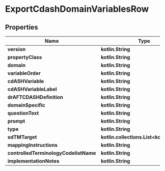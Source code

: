 
# ExportCdashDomainVariablesRow

## Properties
| Name | Type | Description | Notes |
| ------------ | ------------- | ------------- | ------------- |
| **version** | **kotlin.String** |  |  [optional] |
| **propertyClass** | **kotlin.String** |  |  [optional] |
| **domain** | **kotlin.String** |  |  [optional] |
| **variableOrder** | **kotlin.String** |  |  [optional] |
| **cdASHVariable** | **kotlin.String** |  |  [optional] |
| **cdASHVariableLabel** | **kotlin.String** |  |  [optional] |
| **drAFTCDASHDefinition** | **kotlin.String** |  |  [optional] |
| **domainSpecific** | **kotlin.String** |  |  [optional] |
| **questionText** | **kotlin.String** |  |  [optional] |
| **prompt** | **kotlin.String** |  |  [optional] |
| **type** | **kotlin.String** |  |  [optional] |
| **sdTMTarget** | **kotlin.collections.List&lt;kotlin.String&gt;** |  |  [optional] |
| **mappingInstructions** | **kotlin.String** |  |  [optional] |
| **controlledTerminologyCodelistName** | **kotlin.String** |  |  [optional] |
| **implementationNotes** | **kotlin.String** |  |  [optional] |



